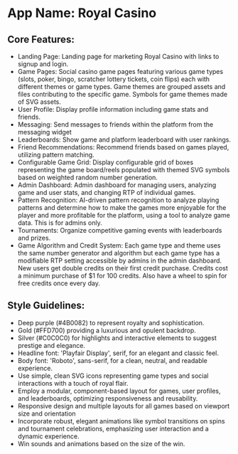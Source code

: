 # **App Name**: Royal Casino

## Core Features:

- Landing Page: Landing page for marketing Royal Casino with links to signup and login.
- Game Pages: Social casino game pages featuring various game types (slots, poker, bingo, scratcher lottery tickets, coin flips) each with different themes or game types. Game themes are grouped assets and files contributing to the specific game. Symbols for game themes made of SVG assets.
- User Profile: Display profile information including game stats and friends.
- Messaging: Send messages to friends within the platform from the messaging widget
- Leaderboards: Show game and platform leaderboard with user rankings.
- Friend Recommendations: Recommend friends based on games played, utilizing pattern matching.
- Configurable Game Grid: Display configurable grid of boxes representing the game board/reels populated with themed SVG symbols based on weighted random number generation.
- Admin Dashboard: Admin dashboard for managing users, analyzing game and user stats, and changing RTP of individual games.
- Pattern Recognition: AI-driven pattern recognition to analyze playing patterns and determine how to make the games more enjoyable for the player and more profitable for the platform, using a tool to analyze game data. This is for admins only.
- Tournaments: Organize competitive gaming events with leaderboards and prizes.
- Game Algorithm and Credit System: Each game type and theme uses the same number generator and algorithm but each game type has a modifiable RTP setting accessible by admins in the admin dashboard. New users get double credits on their first credit purchase. Credits cost a minimum purchase of $1 for 100 credits. Also have a wheel to spin for free credits once every day.

## Style Guidelines:

- Deep purple (#4B0082) to represent royalty and sophistication.
- Gold (#FFD700) providing a luxurious and opulent backdrop.
- Silver (#C0C0C0) for highlights and interactive elements to suggest prestige and elegance.
- Headline font: 'Playfair Display', serif, for an elegant and classic feel.
- Body font: 'Roboto', sans-serif, for a clean, neutral, and readable experience.
- Use simple, clean SVG icons representing game types and social interactions with a touch of royal flair.
- Employ a modular, component-based layout for games, user profiles, and leaderboards, optimizing responsiveness and reusability.
- Responsive design and multiple layouts for all games based on viewport size and orientation
- Incorporate robust, elegant animations like symbol transitions on spins and tournament celebrations, emphasizing user interaction and a dynamic experience.
- Win sounds and animations based on the size of the win.